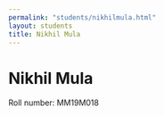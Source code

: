 ```yaml
---
permalink: "students/nikhilmula.html"
layout: students
title: Nikhil Mula
---
```

# Nikhil Mula

Roll number: MM19M018

